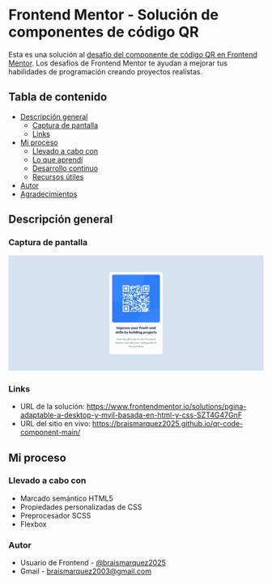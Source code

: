 # Frontend Mentor - Solución de componentes de código QR

Esta es una solución al [desafío del componente de código QR en Frontend Mentor](https://www.frontendmentor.io/challenges/qr-code-component-iux_sIO_H). Los desafíos de Frontend Mentor te ayudan a mejorar tus habilidades de programación creando proyectos realistas.

## Tabla de contenido

- [Descripción general](#descripcion-general)
  - [Captura de pantalla](#captura-de-pantalla)
  - [Links](#links)
- [Mi proceso](#mi-proceso)
  - [Llevado a cabo con](#llevado-a-cabo-con)
  - [Lo que aprendí](#lo-que-aprendi)
  - [Desarrollo continuo](#desarrollo-continuo)
  - [Recursos útiles](#recursos-utiles)
- [Autor](#autor)
- [Agradecimientos](#agradecimientos)

## Descripción general

### Captura de pantalla
![](./images/Frontend-Mentor-QR-code-component.png)


### Links
- URL de la solución: https://www.frontendmentor.io/solutions/pgina-adaptable-a-desktop-y-mvil-basada-en-html-y-css-SZT4G47GnF
- URL del sitio en vivo: https://braismarquez2025.github.io/qr-code-component-main/


## Mi proceso

### Llevado a cabo con

- Marcado semántico HTML5
- Propiedades personalizadas de CSS
- Preprocesador SCSS
- Flexbox

### Autor 
- Usuario de Frontend - [@braismarquez2025](https://www.frontendmentor.io/profile/braismarquez2025)
- Gmail - braismarquez2003@gmail.com
